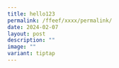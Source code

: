 ```yaml
---
title: hello123
permalink: /ffeef/xxxx/permalink/
date: 2024-02-07
layout: post
description: ""
image: ""
variant: tiptap
---
```

